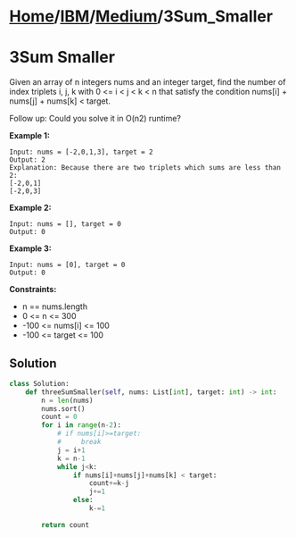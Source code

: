 # [Home](./../..)/[IBM](./..)/[Medium](./)/3Sum_Smaller
<h1>3Sum Smaller</h1>

<p>
Given an array of n integers nums and an integer target, find the number of index triplets i, j, k with 0 <= i < j < k < n that satisfy the condition nums[i] + nums[j] + nums[k] < target.

Follow up: Could you solve it in O(n2) runtime?

</p>

<b>Example 1:</b>

    Input: nums = [-2,0,1,3], target = 2
    Output: 2
    Explanation: Because there are two triplets which sums are less than 2:
    [-2,0,1]
    [-2,0,3]
    
<b>Example 2:</b>

    Input: nums = [], target = 0
    Output: 0

<b>Example 3:</b>

    Input: nums = [0], target = 0
    Output: 0

<b>Constraints:</b>

- n == nums.length
- 0 <= n <= 300
- -100 <= nums[i] <= 100
- -100 <= target <= 100

<h2>Solution</h2>

```python
class Solution:
    def threeSumSmaller(self, nums: List[int], target: int) -> int:
        n = len(nums)
        nums.sort()
        count = 0
        for i in range(n-2):
            # if nums[i]>=target:
            #     break
            j = i+1
            k = n-1
            while j<k:
                if nums[i]+nums[j]+nums[k] < target:
                    count+=k-j
                    j+=1
                else:
                    k-=1
        
        return count
```
